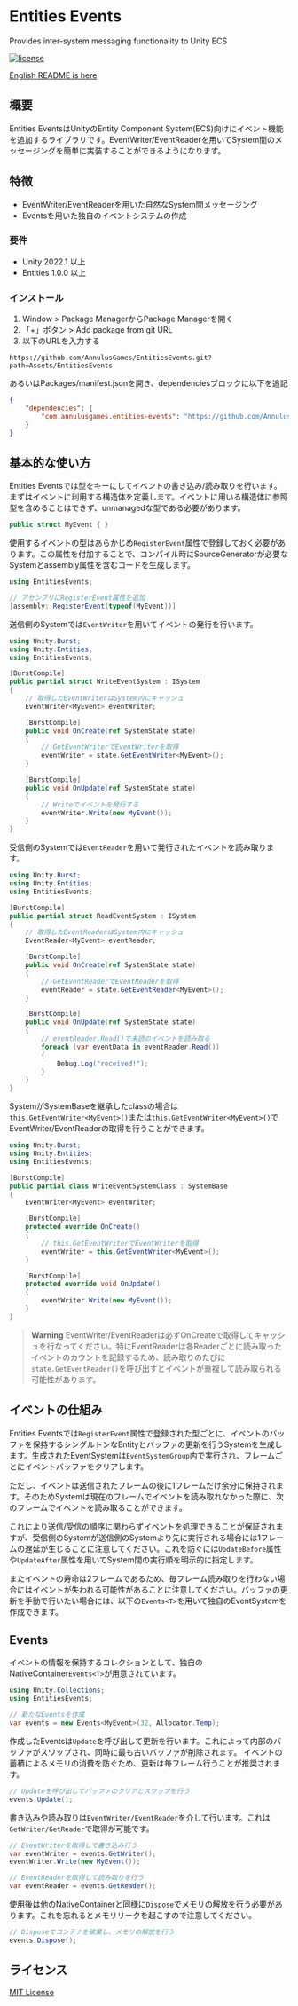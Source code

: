 # Entities Events
 Provides inter-system messaging functionality to Unity ECS

[![license](https://img.shields.io/badge/LICENSE-MIT-green.svg)](LICENSE)

[English README is here](README.md)

## 概要

Entities EventsはUnityのEntity Component System(ECS)向けにイベント機能を追加するライブラリです。EventWriter/EventReaderを用いてSystem間のメッセージングを簡単に実装することができるようになります。

## 特徴

* EventWriter/EventReaderを用いた自然なSystem間メッセージング
* Events<T>を用いた独自のイベントシステムの作成

### 要件

* Unity 2022.1 以上
* Entities 1.0.0 以上

### インストール

1. Window > Package ManagerからPackage Managerを開く
2. 「+」ボタン > Add package from git URL
3. 以下のURLを入力する

```
https://github.com/AnnulusGames/EntitiesEvents.git?path=Assets/EntitiesEvents
```

あるいはPackages/manifest.jsonを開き、dependenciesブロックに以下を追記

```json
{
    "dependencies": {
        "com.annulusgames.entities-events": "https://github.com/AnnulusGames/EntitiesEvents.git?path=Assets/EntitiesEvents"
    }
}
```

## 基本的な使い方

Entities Eventsでは型をキーにしてイベントの書き込み/読み取りを行います。
まずはイベントに利用する構造体を定義します。イベントに用いる構造体に参照型を含めることはできず、unmanagedな型である必要があります。

```cs
public struct MyEvent { }
```

使用するイベントの型はあらかじめ`RegisterEvent`属性で登録しておく必要があります。この属性を付加することで、コンパイル時にSourceGeneratorが必要なSystemとassembly属性を含むコードを生成します。

```cs
using EntitiesEvents;

// アセンブリにRegisterEvent属性を追加
[assembly: RegisterEvent(typeof(MyEvent))]
```

送信側のSystemでは`EventWriter`を用いてイベントの発行を行います。

```cs
using Unity.Burst;
using Unity.Entities;
using EntitiesEvents;

[BurstCompile]
public partial struct WriteEventSystem : ISystem
{
    // 取得したEventWriterはSystem内にキャッシュ
    EventWriter<MyEvent> eventWriter;

    [BurstCompile]
    public void OnCreate(ref SystemState state)
    {
        // GetEventWriterでEventWriterを取得
        eventWriter = state.GetEventWriter<MyEvent>();
    }

    [BurstCompile]
    public void OnUpdate(ref SystemState state)
    {
        // Writeでイベントを発行する
        eventWriter.Write(new MyEvent());
    }
}
```

受信側のSystemでは`EventReader`を用いて発行されたイベントを読み取ります。

```cs
using Unity.Burst;
using Unity.Entities;
using EntitiesEvents;

[BurstCompile]
public partial struct ReadEventSystem : ISystem
{
    // 取得したEventReaderはSystem内にキャッシュ
    EventReader<MyEvent> eventReader;

    [BurstCompile]
    public void OnCreate(ref SystemState state)
    {
        // GetEventReaderでEventReaderを取得
        eventReader = state.GetEventReader<MyEvent>();
    }

    [BurstCompile]
    public void OnUpdate(ref SystemState state)
    {
        // eventReader.Read()で未読のイベントを読み取る
        foreach (var eventData in eventReader.Read())
        {
            Debug.Log("received!");
        }
    }
}
```

SystemがSystemBaseを継承したclassの場合は`this.GetEventWriter<MyEvent>()`または`this.GetEventWriter<MyEvent>()`でEventWriter/EventReaderの取得を行うことができます。

```cs
using Unity.Burst;
using Unity.Entities;
using EntitiesEvents;

[BurstCompile]
public partial class WriteEventSystemClass : SystemBase
{
    EventWriter<MyEvent> eventWriter;

    [BurstCompile]
    protected override OnCreate()
    {
        // this.GetEventWriterでEventWriterを取得
        eventWriter = this.GetEventWriter<MyEvent>();
    }

    [BurstCompile]
    protected override void OnUpdate()
    {
        eventWriter.Write(new MyEvent());
    }
}
```

> **Warning**
> EventWriter/EventReaderは必ずOnCreateで取得してキャッシュを行なってください。特にEventReaderは各Readerごとに読み取ったイベントのカウントを記録するため、読み取りのたびに`state.GetEventReader()`を呼び出すとイベントが重複して読み取られる可能性があります。

## イベントの仕組み

Entities Eventsでは`RegisterEvent`属性で登録された型ごとに、イベントのバッファを保持するシングルトンなEntityとバッファの更新を行うSystemを生成します。生成されたEventSystemは`EventSystemGroup`内で実行され、フレームごとにイベントバッファをクリアします。

ただし、イベントは送信されたフレームの後に1フレームだけ余分に保持されます。そのためSystemは現在のフレームでイベントを読み取れなかった際に、次のフレームでイベントを読み取ることができます。

これにより送信/受信の順序に関わらずイベントを処理できることが保証されますが、受信側のSystemが送信側のSystemより先に実行される場合には1フレームの遅延が生じることに注意してください。これを防ぐには`UpdateBefore`属性や`UpdateAfter`属性を用いてSystem間の実行順を明示的に指定します。

またイベントの寿命は2フレームであるため、毎フレーム読み取りを行わない場合にはイベントが失われる可能性があることに注意してください。バッファの更新を手動で行いたい場合には、以下の`Events<T>`を用いて独自のEventSystemを作成できます。

## Events<T>

イベントの情報を保持するコレクションとして、独自のNativeContainer`Events<T>`が用意されています。

```cs
using Unity.Collections;
using EntitiesEvents;

// 新たなEventsを作成
var events = new Events<MyEvent>(32, Allocator.Temp);
```

作成したEventsは`Update`を呼び出して更新を行います。これによって内部のバッファがスワップされ、同時に最も古いバッファが削除されます。
イベントの蓄積によるメモリの消費を防ぐため、更新は毎フレーム行うことが推奨されます。

```cs
// Updateを呼び出してバッファのクリアとスワップを行う
events.Update();
```

書き込みや読み取りは`EventWriter/EventReader`を介して行います。これは`GetWriter/GetReader`で取得が可能です。

```cs
// EventWriterを取得して書き込み行う
var eventWriter = events.GetWriter();
eventWriter.Write(new MyEvent());

// EventReaderを取得して読み取りを行う
var eventReader = events.GetReader();
```

使用後は他のNativeContainerと同様に`Dispose`でメモリの解放を行う必要があります。これを忘れるとメモリリークを起こすので注意してください。

```cs
// Disposeでコンテナを破棄し、メモリの解放を行う
events.Dispose();
```

## ライセンス

[MIT License](LICENSE)

